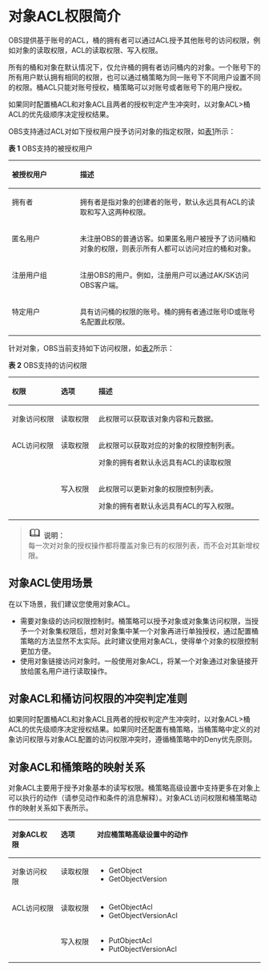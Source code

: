 # 对象ACL权限简介<a name="zh-cn_topic_0066088967"></a>

OBS提供基于账号的ACL，桶的拥有者可以通过ACL授予其他账号的访问权限，例如对象的读取权限，ACL的读取权限、写入权限。

所有的桶和对象在默认情况下，仅允许桶的拥有者访问桶内的对象。一个账号下的所有用户默认拥有相同的权限，也可以通过桶策略为同一账号下不同用户设置不同的权限。桶ACL只能对账号授权，桶策略可以对账号或者账号下的用户授权。

如果同时配置桶ACL和对象ACL且两者的授权判定产生冲突时，以对象ACL\>桶ACL的优先级顺序决定授权结果。

OBS支持通过ACL对如下授权用户授予访问对象的指定权限，如[表1](#table23236845)所示：

**表 1**  OBS支持的被授权用户

<a name="table23236845"></a>
<table><thead align="left"><tr id="zh-cn_topic_0071293615_row16039151"><th class="cellrowborder" valign="top" width="27%" id="mcps1.2.3.1.1"><p id="zh-cn_topic_0071293615_p24102815"><a name="zh-cn_topic_0071293615_p24102815"></a><a name="zh-cn_topic_0071293615_p24102815"></a>被授权用户</p>
</th>
<th class="cellrowborder" valign="top" width="73%" id="mcps1.2.3.1.2"><p id="zh-cn_topic_0071293615_p6170971"><a name="zh-cn_topic_0071293615_p6170971"></a><a name="zh-cn_topic_0071293615_p6170971"></a>描述</p>
</th>
</tr>
</thead>
<tbody><tr id="zh-cn_topic_0071293615_row30086668"><td class="cellrowborder" valign="top" width="27%" headers="mcps1.2.3.1.1 "><p id="afa5f090756de44f6b9b0507e885e6b77"><a name="afa5f090756de44f6b9b0507e885e6b77"></a><a name="afa5f090756de44f6b9b0507e885e6b77"></a>拥有者</p>
</td>
<td class="cellrowborder" valign="top" width="73%" headers="mcps1.2.3.1.2 "><p id="zh-cn_topic_0071293615_p31466092"><a name="zh-cn_topic_0071293615_p31466092"></a><a name="zh-cn_topic_0071293615_p31466092"></a>拥有者是指对象的创建者的账号，默认永远具有ACL的读取和写入这两种权限。</p>
</td>
</tr>
<tr id="r30eade55e6e646dc8fe1c64ab67e6382"><td class="cellrowborder" valign="top" width="27%" headers="mcps1.2.3.1.1 "><p id="a8bbaeefc421f4773ae9282e48768170e"><a name="a8bbaeefc421f4773ae9282e48768170e"></a><a name="a8bbaeefc421f4773ae9282e48768170e"></a>匿名用户</p>
</td>
<td class="cellrowborder" valign="top" width="73%" headers="mcps1.2.3.1.2 "><p id="a4cf47ba94b5f476e91dc55c0c1c4d46b"><a name="a4cf47ba94b5f476e91dc55c0c1c4d46b"></a><a name="a4cf47ba94b5f476e91dc55c0c1c4d46b"></a>未注册OBS的普通访客。如果匿名用户被授予了访问桶和对象的权限，则表示所有人都可以访问对应的桶和对象。</p>
</td>
</tr>
<tr id="zh-cn_topic_0071293615_row14759379"><td class="cellrowborder" valign="top" width="27%" headers="mcps1.2.3.1.1 "><p id="zh-cn_topic_0071293615_p54659014"><a name="zh-cn_topic_0071293615_p54659014"></a><a name="zh-cn_topic_0071293615_p54659014"></a>注册用户组</p>
</td>
<td class="cellrowborder" valign="top" width="73%" headers="mcps1.2.3.1.2 "><p id="zh-cn_topic_0071293615_p65304051"><a name="zh-cn_topic_0071293615_p65304051"></a><a name="zh-cn_topic_0071293615_p65304051"></a>注册OBS的用户。例如，注册用户可以通过AK/SK访问OBS客户端。</p>
</td>
</tr>
<tr id="zh-cn_topic_0071293615_row59256928"><td class="cellrowborder" valign="top" width="27%" headers="mcps1.2.3.1.1 "><p id="zh-cn_topic_0071293615_p35081826"><a name="zh-cn_topic_0071293615_p35081826"></a><a name="zh-cn_topic_0071293615_p35081826"></a>特定用户</p>
</td>
<td class="cellrowborder" valign="top" width="73%" headers="mcps1.2.3.1.2 "><p id="zh-cn_topic_0071293615_p23055673"><a name="zh-cn_topic_0071293615_p23055673"></a><a name="zh-cn_topic_0071293615_p23055673"></a>具有访问桶的权限的账号。桶的拥有者通过账号ID或账号名配置此权限。</p>
</td>
</tr>
</tbody>
</table>

针对对象，OBS当前支持如下访问权限，如[表2](#table28226836)所示：

**表 2**  OBS支持的访问权限

<a name="table28226836"></a>
<table><thead align="left"><tr id="zh-cn_topic_0071293615_row61083978"><th class="cellrowborder" valign="top" width="19.55%" id="mcps1.2.4.1.1"><p id="p3671603217261"><a name="p3671603217261"></a><a name="p3671603217261"></a>权限</p>
</th>
<th class="cellrowborder" valign="top" width="14.97%" id="mcps1.2.4.1.2"><p id="zh-cn_topic_0071293615_p48855171"><a name="zh-cn_topic_0071293615_p48855171"></a><a name="zh-cn_topic_0071293615_p48855171"></a>选项</p>
</th>
<th class="cellrowborder" valign="top" width="65.48%" id="mcps1.2.4.1.3"><p id="zh-cn_topic_0071293615_p64954777"><a name="zh-cn_topic_0071293615_p64954777"></a><a name="zh-cn_topic_0071293615_p64954777"></a>描述</p>
</th>
</tr>
</thead>
<tbody><tr id="zh-cn_topic_0071293615_row26845555"><td class="cellrowborder" valign="top" width="19.55%" headers="mcps1.2.4.1.1 "><p id="p2120863117261"><a name="p2120863117261"></a><a name="p2120863117261"></a>对象访问权限</p>
</td>
<td class="cellrowborder" valign="top" width="14.97%" headers="mcps1.2.4.1.2 "><p id="zh-cn_topic_0071293615_p27006329"><a name="zh-cn_topic_0071293615_p27006329"></a><a name="zh-cn_topic_0071293615_p27006329"></a>读取权限</p>
</td>
<td class="cellrowborder" valign="top" width="65.48%" headers="mcps1.2.4.1.3 "><p id="zh-cn_topic_0071293615_p40029077"><a name="zh-cn_topic_0071293615_p40029077"></a><a name="zh-cn_topic_0071293615_p40029077"></a>此权限可以获取该对象内容和元数据。</p>
</td>
</tr>
<tr id="zh-cn_topic_0071293615_row35565678"><td class="cellrowborder" rowspan="2" valign="top" width="19.55%" headers="mcps1.2.4.1.1 "><p id="p3315846717261"><a name="p3315846717261"></a><a name="p3315846717261"></a>ACL访问权限</p>
</td>
<td class="cellrowborder" valign="top" width="14.97%" headers="mcps1.2.4.1.2 "><p id="zh-cn_topic_0071293615_p62247688"><a name="zh-cn_topic_0071293615_p62247688"></a><a name="zh-cn_topic_0071293615_p62247688"></a>读取权限</p>
</td>
<td class="cellrowborder" valign="top" width="65.48%" headers="mcps1.2.4.1.3 "><p id="zh-cn_topic_0071293615_p8897958"><a name="zh-cn_topic_0071293615_p8897958"></a><a name="zh-cn_topic_0071293615_p8897958"></a>此权限可以获取对应的对象的权限控制列表。</p>
<p id="zh-cn_topic_0071293615_p12972762"><a name="zh-cn_topic_0071293615_p12972762"></a><a name="zh-cn_topic_0071293615_p12972762"></a>对象的拥有者默认永远具有ACL的读取权限</p>
</td>
</tr>
<tr id="zh-cn_topic_0071293615_row49646001"><td class="cellrowborder" valign="top" headers="mcps1.2.4.1.1 "><p id="zh-cn_topic_0071293615_p61903120"><a name="zh-cn_topic_0071293615_p61903120"></a><a name="zh-cn_topic_0071293615_p61903120"></a>写入权限</p>
</td>
<td class="cellrowborder" valign="top" headers="mcps1.2.4.1.2 "><p id="zh-cn_topic_0071293615_p48096812"><a name="zh-cn_topic_0071293615_p48096812"></a><a name="zh-cn_topic_0071293615_p48096812"></a>此权限可以更新对象的权限控制列表。</p>
<p id="zh-cn_topic_0071293615_p30218124"><a name="zh-cn_topic_0071293615_p30218124"></a><a name="zh-cn_topic_0071293615_p30218124"></a>对象的拥有者默认永远具有ACL的写入权限。</p>
</td>
</tr>
</tbody>
</table>

>![](public_sys-resources/icon-note.gif) **说明：**   
>每一次对对象的授权操作都将覆盖对象已有的权限列表，而不会对其新增权限。  

## 对象ACL使用场景<a name="section41561114217"></a>

在以下场景，我们建议您使用对象ACL。

-   需要对象级的访问权限控制时。桶策略可以授予对象或对象集访问权限，当授予一个对象集权限后，想对对象集中某一个对象再进行单独授权，通过配置桶策略的方法显然不太实际。此时建议使用对象ACL，使得单个对象的权限控制更加方便。
-   使用对象链接访问对象时。一般使用对象ACL，将某一个对象通过对象链接开放给匿名用户进行读取操作。

## 对象ACL和桶访问权限的冲突判定准则<a name="section1915916141114"></a>

如果同时配置桶ACL和对象ACL且两者的授权判定产生冲突时，以对象ACL\>桶ACL的优先级顺序决定授权结果。如果同时还配置有桶策略，当桶策略中定义的对象访问权限与对象ACL配置的访问权限冲突时，遵循桶策略中的Deny优先原则。

## 对象ACL和桶策略的映射关系<a name="section816016146119"></a>

对象ACL主要用于授予对象基本的读写权限。桶策略高级设置中支持更多在对象上可以执行的动作（请参见动作和条件的消息解释）。对象ACL访问权限和桶策略动作的映射关系如下表所示。

<a name="table4160714016"></a>
<table><thead align="left"><tr id="row122474141815"><th class="cellrowborder" valign="top" width="19.388061193880613%" id="mcps1.1.4.1.1"><p id="p92471614310"><a name="p92471614310"></a><a name="p92471614310"></a>对象ACL权限</p>
</th>
<th class="cellrowborder" valign="top" width="14.288571142885711%" id="mcps1.1.4.1.2"><p id="p1024713142118"><a name="p1024713142118"></a><a name="p1024713142118"></a>选项</p>
</th>
<th class="cellrowborder" valign="top" width="66.32336766323368%" id="mcps1.1.4.1.3"><p id="p62479146116"><a name="p62479146116"></a><a name="p62479146116"></a>对应桶策略高级设置中的动作</p>
</th>
</tr>
</thead>
<tbody><tr id="row1724718148112"><td class="cellrowborder" valign="top" width="19.388061193880613%" headers="mcps1.1.4.1.1 "><p id="p102479141019"><a name="p102479141019"></a><a name="p102479141019"></a>对象访问权限</p>
</td>
<td class="cellrowborder" valign="top" width="14.288571142885711%" headers="mcps1.1.4.1.2 "><p id="p724781411118"><a name="p724781411118"></a><a name="p724781411118"></a>读取权限</p>
</td>
<td class="cellrowborder" valign="top" width="66.32336766323368%" headers="mcps1.1.4.1.3 "><a name="ul1424715141914"></a><a name="ul1424715141914"></a><ul id="ul1424715141914"><li>GetObject</li><li>GetObjectVersion</li></ul>
</td>
</tr>
<tr id="row12247101419112"><td class="cellrowborder" rowspan="2" valign="top" width="19.388061193880613%" headers="mcps1.1.4.1.1 "><p id="p62471514814"><a name="p62471514814"></a><a name="p62471514814"></a>ACL访问权限</p>
</td>
<td class="cellrowborder" valign="top" width="14.288571142885711%" headers="mcps1.1.4.1.2 "><p id="p72471314311"><a name="p72471314311"></a><a name="p72471314311"></a>读取权限</p>
</td>
<td class="cellrowborder" valign="top" width="66.32336766323368%" headers="mcps1.1.4.1.3 "><a name="ul324718149119"></a><a name="ul324718149119"></a><ul id="ul324718149119"><li>GetObjectAcl</li><li>GetObjectVersionAcl</li></ul>
</td>
</tr>
<tr id="row122478141116"><td class="cellrowborder" valign="top" headers="mcps1.1.4.1.1 "><p id="p8247614513"><a name="p8247614513"></a><a name="p8247614513"></a>写入权限</p>
</td>
<td class="cellrowborder" valign="top" headers="mcps1.1.4.1.2 "><a name="ul122471014113"></a><a name="ul122471014113"></a><ul id="ul122471014113"><li>PutObjectAcl</li><li>PutObjectVersionAcl</li></ul>
</td>
</tr>
</tbody>
</table>

